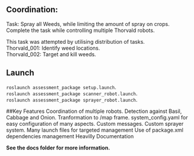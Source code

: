 ## Coordination:

Task: Spray all Weeds, while limiting the amount of spray on crops. Complete the task while controlling multiple Thorvald robots.  

This task was attempted by utilising distribution of tasks.  
Thorvald\_001: Identify weed locations.  
Thorvald\_002: Target and kill weeds.  

## Launch
`roslaunch assessment_package setup.launch`.  
`roslaunch assessment_package scanner_robot.launch`.  
`roslaunch assessment_package sprayer_robot.launch`.  

##Key Features
Coordination of multiple robots.
Detection against Basil, Cabbage and Onion.
Tranformation to /map frame.
system_config.yaml for easy configuration of many aspects.
Custom messages.
Custom sprayer system.
Many launch files for targeted management
Use of package.xml dependencies management
Heavilly Documentation


**See the docs folder for more information.**  
